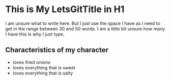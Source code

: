 # This is My LetsGitTitle in H1
I am unsure what to write here. But I just use the space I have as I need to get in the range between 30 and 50 words. I am a little bit unsure how many I have this is why I just type.

## Characteristics of my character
* loves fried onions
* loves everything that is sweet
* loves everything that is salty